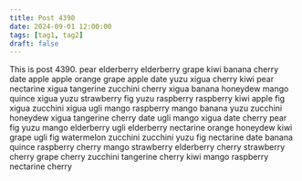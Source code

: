 ```yaml
---
title: Post 4390
date: 2024-09-01 12:00:00
tags: [tag1, tag2]
draft: false
---
```

This is post 4390.
pear
elderberry
elderberry
grape
kiwi
banana
cherry
date
apple
apple
orange
grape
apple
date
yuzu
xigua
cherry
kiwi
pear
nectarine
xigua
tangerine
zucchini
cherry
xigua
banana
honeydew
mango
quince
xigua
yuzu
strawberry
fig
yuzu
raspberry
raspberry
kiwi
apple
fig
xigua
zucchini
xigua
ugli
mango
raspberry
mango
banana
yuzu
zucchini
honeydew
xigua
tangerine
cherry
date
ugli
mango
xigua
date
cherry
pear
fig
yuzu
mango
elderberry
ugli
elderberry
nectarine
orange
honeydew
kiwi
grape
ugli
fig
watermelon
zucchini
zucchini
yuzu
fig
nectarine
date
banana
quince
raspberry
cherry
mango
strawberry
elderberry
cherry
strawberry
cherry
grape
cherry
zucchini
tangerine
cherry
kiwi
mango
raspberry
nectarine
cherry
